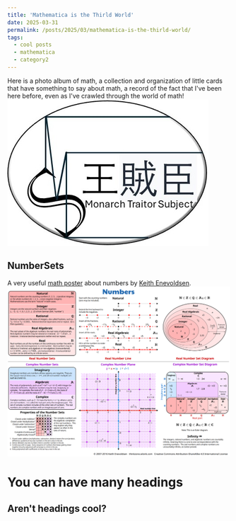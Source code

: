 ```yaml
---
title: 'Mathematica is the Thirld World'
date: 2025-03-31
permalink: /posts/2025/03/mathematica-is-the-thirld-world/
tags:
  - cool posts
  - mathematica
  - category2
---
```


Here is a photo album of math, a collection and organization of little cards that have something to say about math, a record of the fact that I've been here before, even as I've crawled through the world of math!
<br/><img src='/images/mylogos/mts005.jpg'>

## NumberSets
A very useful [math poster](https://thinkzone.wlonk.com/Numbers/NumberSets.pdf) about numbers by [Keith Enevoldsen](https://thinkzone.wlonk.com). 
<br/><img src='/images/mathirld/number.png'>

You can have many headings
======

Aren't headings cool?
------

